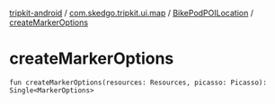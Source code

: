 [tripkit-android](../../index.md) / [com.skedgo.tripkit.ui.map](../index.md) / [BikePodPOILocation](index.md) / [createMarkerOptions](./create-marker-options.md)

# createMarkerOptions

`fun createMarkerOptions(resources: Resources, picasso: Picasso): Single<MarkerOptions>`